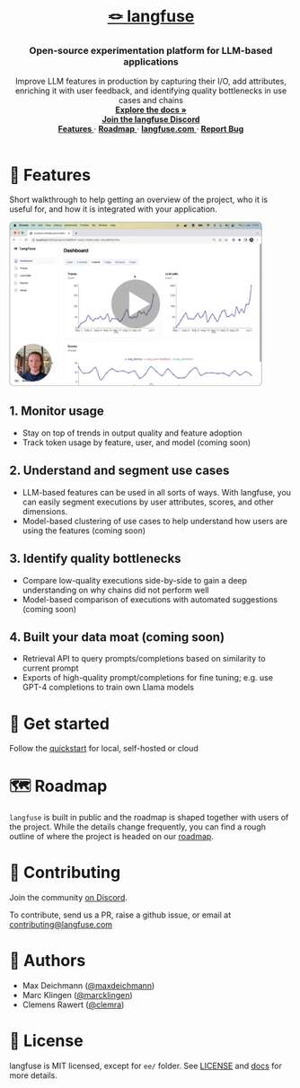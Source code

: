 <div align="center">
   <a href="https://langfuse.com">
      <h1>🪢 langfuse</h1>
   </a>
   <h3>
      Open-source experimentation platform for LLM-based applications
   </h3>
   <span>
      Improve LLM features in production by capturing their I/O, add attributes, enriching it with user feedback, and identifying quality bottlenecks in use cases and chains
   </span>
   <div>
      <a href="https://langfuse.com/docs">
         <strong>Explore the docs »</strong>
      </a>
      </br>
      <a href="https://discord.gg/7NXusRtqYU">
         <strong>Join the langfuse Discord</strong>
      </a>
      </br>
      <a href="#-features">
         <strong>Features</strong>
      </a> ·
      <a href="https://langfuse.com/#roadmap">
         <strong>Roadmap</strong>
      </a> ·
      <a href="https://langfuse.com">
         <strong>langfuse.com</strong>
      </a> ·
      <a href="https://github.com/langfuse/langfuse/issues/new?labels=%F0%9F%90%9E%E2%9D%94+unconfirmed+bug&projects=&template=bug_report.yml&title=bug%3A+">
         <strong>Report Bug</strong>
      </a>
   </div>

</div>
</br>

# 🤖 Features

Short walkthrough to help getting an overview of the project, who it is useful for, and how it is integrated with your application.

<a href="https://langfuse.com/docs#walkthrough">
   <img src="readme_walkthrough_thumbnail.png" width="450" title="Walkthrough" />
</a>

## 1. Monitor usage

- Stay on top of trends in output quality and feature adoption
- Track token usage by feature, user, and model (coming soon)

## 2. Understand and segment use cases

- LLM-based features can be used in all sorts of ways. With langfuse, you can easily segment executions by user attributes, scores, and other dimensions.
- Model-based clustering of use cases to help understand how users are using the features (coming soon)

## 3. Identify quality bottlenecks

- Compare low-quality executions side-by-side to gain a deep understanding on why chains did not perform well
- Model-based comparison of executions with automated suggestions (coming soon)

## 4. Built your data moat (coming soon)

- Retrieval API to query prompts/completions based on similarity to current prompt
- Exports of high-quality prompt/completions for fine tuning; e.g. use GPT-4 completions to train own Llama models

# 🚴‍ Get started

Follow the [quickstart](https://langfuse.com/docs/get-started) for local, self-hosted or cloud

# 🗺️ Roadmap

`langfuse` is built in public and the roadmap is shaped together with users of the project. While the details change frequently, you can find a rough outline of where the project is headed on our [roadmap](http://langfuse.com/#roadmap).

# 👫 Contributing

Join the community [on Discord](https://discord.gg/7NXusRtqYU).

To contribute, send us a PR, raise a github issue, or email at contributing@langfuse.com

# 🥷 Authors

- Max Deichmann ([@maxdeichmann](https://github.com/maxdeichmann))
- Marc Klingen ([@marcklingen](https://github.com/marcklingen))
- Clemens Rawert ([@clemra](https://github.com/clemra))

# 📜 License

langfuse is MIT licensed, except for `ee/` folder. See [LICENSE](LICENSE) and [docs](https://langfuse.com/docs/open-source) for more details.
